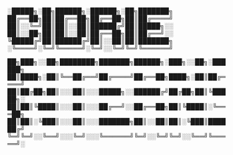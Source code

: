 ░█████╗░██╗██████╗░██████╗░██╗███████╗<br>
██╔══██╗██║██╔══██╗██╔══██╗██║██╔════╝<br>
██║░░╚═╝██║██║░░██║██████╔╝██║█████╗░░<br>
██║░░██╗██║██║░░██║██╔══██╗██║██╔══╝░░<br>
╚█████╔╝██║██████╔╝██║░░██║██║███████╗<br>
░╚════╝░╚═╝╚═════╝░╚═╝░░╚═╝╚═╝╚══════╝<br>

██╗███╗░░██╗████████╗███████╗██████╗░███╗░░██╗░██████╗<br>
██║████╗░██║╚══██╔══╝██╔════╝██╔══██╗████╗░██║██╔════╝<br>
██║██╔██╗██║░░░██║░░░█████╗░░██████╔╝██╔██╗██║╚█████╗░<br>
██║██║╚████║░░░██║░░░██╔══╝░░██╔══██╗██║╚████║░╚═══██╗<br>
██║██║░╚███║░░░██║░░░███████╗██║░░██║██║░╚███║██████╔╝<br>
╚═╝╚═╝░░╚══╝░░░╚═╝░░░╚══════╝╚═╝░░╚═╝╚═╝░░╚══╝╚═════╝░<br>
<!--
### The Interns
- #### Advaith Narayanan,
  [Email](mailto:advaithnarayanan8@gmail.com) | [Twitter](https://twitter.com/advaithnarayan)
- #### Amalendu P,
  [Email](mailto:advaithnarayanan8@gmail.com) | [Twitter](https://twitter.com/advaithnarayan)




**Here are some ideas to get you started:**

🙋‍♀️ A short introduction - what is your organization all about?
🌈 Contribution guidelines - how can the community get involved?
👩‍💻 Useful resources - where can the community find your docs? Is there anything else the community should know?
🍿 Fun facts - what does your team eat for breakfast?
🧙 Remember, you can do mighty things with the power of [Markdown](https://docs.github.com/github/writing-on-github/getting-started-with-writing-and-formatting-on-github/basic-writing-and-formatting-syntax)
-->
